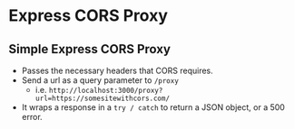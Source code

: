 # Express CORS Proxy

## Simple Express CORS Proxy

* Passes the necessary headers that CORS requires.
* Send a url as a query parameter to `/proxy`
  * i.e. `http://localhost:3000/proxy?url=https://somesitewithcors.com/`
* It wraps a response in a `try / catch` to return a JSON object, or a 500 error.
